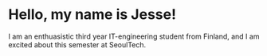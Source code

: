 # Hello, my name is Jesse!

I am an enthuasistic third year IT-engineering student from Finland, and I am excited about this semester at SeoulTech.